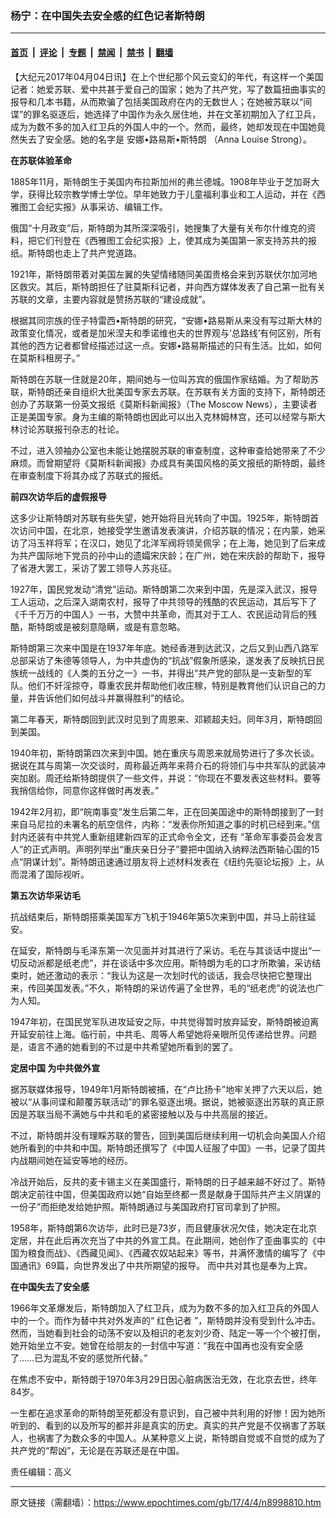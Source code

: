 ### 杨宁：在中国失去安全感的红色记者斯特朗

---

#### [首页](../../../..?n8998810) &nbsp;|&nbsp; [评论](../../../../../epoch-comment?n8998810) &nbsp;|&nbsp; [专题](../../../../../epoch-special?n8998810) &nbsp;|&nbsp; [禁闻](../../../../../epoch-news?n8998810) &nbsp;|&nbsp; [禁书](../../../../../books?n8998810) &nbsp;|&nbsp; [翻墙](https://github.com/gfw-breaker/nogfw/blob/master/README.md?n8998810)


<div class="post_content" id="artbody" itemprop="articleBody">
 <!-- article content begin -->
 <p>
  【大纪元2017年04月04日讯】在上个世纪那个风云变幻的年代，有这样一个美国记者：她爱苏联、爱中共甚于爱自己的国家；她为了共产党，写了数篇扭曲事实的报导和几本书籍，从而欺骗了包括美国政府在内的无数世人；在她被苏联以“间谍”的罪名驱逐后，她选择了中国作为永久居住地，并在文革初期加入了红卫兵，成为为数不多的加入红卫兵的外国人中的一个。然而，最终，她却发现在中国她竟然失去了安全感。她的名字是
  <ok href="https://www.epochtimes.com/gb/tag/%E5%AE%89%E5%A8%9C%E2%80%A2%E8%B7%AF%E6%98%93%E6%96%AF%E2%80%A2%E6%96%AF%E7%89%B9%E6%9C%97.html">
   安娜•路易斯•斯特朗
  </ok>
  （Anna Louise Strong）。
 </p>
 <p>
  <strong>
   在苏联体验革命
  </strong>
 </p>
 <p>
  1885年11月，斯特朗生于美国内布拉斯加州的弗兰德城。1908年毕业于芝加哥大学，获得比较宗教学博士学位。早年她致力于儿童福利事业和工人运动，并在《西雅图工会纪实报》从事采访、编辑工作。
 </p>
 <p>
  俄国“十月政变”后，斯特朗为其所深深吸引，她搜集了大量有关布尔什维克的资料，把它们刊登在《西雅图工会纪实报》上，使其成为美国第一家支持苏共的报纸。斯特朗也走上了共产党道路。
 </p>
 <p>
  1921年，斯特朗带着对美国左翼的失望情绪随同美国贵格会来到苏联伏尔加河地区救灾。其后，斯特朗担任了驻莫斯科记者，并向西方媒体发表了自己第一批有关苏联的文章，主要内容就是赞扬苏联的“建设成就”。
 </p>
 <p>
  根据其同宗族的侄子特雷西•斯特朗的研究，“安娜•路易斯从来没有写过斯大林的政策变化情况，或者是加米涅夫和季诺维也夫的世界观与‘总路线’有何区别，所有其他的西方记者都曾经描述过这一点。安娜•路易斯描述的只有生活。比如，如何在莫斯科租房子。”
 </p>
 <p>
  斯特朗在苏联一住就是20年，期间她与一位叫苏宾的俄国作家结婚。为了帮助苏联，斯特朗还亲自组织大批美国专家去苏联。在苏联有关方面的支持下，斯特朗还创办了苏联第一份英文报纸《莫斯科新闻报》（The Moscow News），主要读者正是美国专家。身为主编的斯特朗也因此可以出入克林姆林宫，还可以经常与斯大林讨论苏联报刊杂志的社论。
 </p>
 <p>
  不过，进入领袖办公室也未能让她摆脱苏联的审查制度，这种审查给她带来了不少麻烦。而曾期望将《莫斯科新闻报》办成具有美国风格的英文报纸的斯特朗，最终在审查制度下将其办成了苏联式的报纸。
 </p>
 <p>
  <strong>
   前四次访华后的虚假报导
  </strong>
 </p>
 <p>
  这多少让斯特朗对苏联有些失望，她开始将目光转向了中国。1925年，斯特朗首次访问中国，在北京，她接受学生邀请发表演讲，介绍苏联的情况；在内蒙，她采访了冯玉祥将军；在汉口，她见了北洋军阀将领吴佩孚；在上海，她见到了后来成为共产国际地下党员的孙中山的遗孀宋庆龄；在广州，她在宋庆龄的帮助下，报导了省港大罢工，采访了罢工领导人苏兆征。
 </p>
 <p>
  1927年，国民党发动“清党”运动。斯特朗第二次来到中国，先是深入武汉，报导工人运动，之后深入湖南农村，报导了中共领导的残酷的农民运动，其后写下了《千千万万的中国人》一书，大赞中共革命，而其对于工人、农民运动背后的残酷，斯特朗或是被刻意隐瞒，或是有意忽略。
 </p>
 <p>
  斯特朗第三次来中国是在1937年年底。她经香港到达武汉，之后又到山西八路军总部采访了朱德等领导人，为中共虚伪的“抗战”假象所感染，遂发表了反映抗日民族统一战线的《人类的五分之一》一书，并得出“共产党的部队是一支新型的军队。他们不奸淫掠夺，尊重农民并帮助他们收庄稼，特别是教育他们认识自己的力量，并告诉他们如何战斗并赢得胜利”的结论。
 </p>
 <p>
  第二年春天，斯特朗回到武汉时见到了周恩来、邓颖超夫妇。同年3月，斯特朗回到美国。
 </p>
 <p>
  1940年初，斯特朗第四次来到中国。她在重庆与周恩来就局势进行了多次长谈。据说在其与周第一次交谈时，周称最近两年来蒋介石的将领们与中共军队的武装冲突加剧。周还给斯特朗提供了一些文件，并说：“你现在不要发表这些材料。要等我捎信给你，同意你这样做时再发表。”
 </p>
 <p>
  1942年2月初，即“皖南事变”发生后第二年，正在回美国途中的斯特朗接到了一封来自马尼拉的未署名的航空信件，内称：“发表你所知道之事的时机已经到来。”信封内还装有中共党人重新组建新四军的正式命令全文，还有 “革命军事委员会发言人”的正式声明。声明列举出“重庆亲日分子”要把中国纳入纳粹法西斯轴心国的15点“阴谋计划”。斯特朗迅速通过朋友将上述材料发表在《纽约先驱论坛报》上，从而混淆了国际视听。
 </p>
 <p>
  <strong>
   第五次访华采访毛
  </strong>
 </p>
 <p>
  抗战结束后，斯特朗搭乘美国军方飞机于1946年第5次来到中国，并马上前往延安。
 </p>
 <p>
  在延安，斯特朗与毛泽东第一次见面并对其进行了采访。毛在与其谈话中提出“一切反动派都是纸老虎”，并在谈话中多次应用。斯特朗为毛的口才所欺骗，采访结束时，她还激动的表示：“我认为这是一次划时代的谈话，我会尽快把它整理出来，传回美国发表。”不久，斯特朗的采访传遍了全世界，毛的“纸老虎”的说法也广为人知。
 </p>
 <p>
  1947年初，在国民党军队进攻延安之际，中共觉得暂时放弃延安，斯特朗被迫离开延安前往上海。临行前，中共毛、周等人希望她将亲眼所见传递给世界。问题是，语言不通的她看到的不过是中共希望她所看到的罢了。
 </p>
 <p>
  <strong>
   定居中国 为中共做外宣
  </strong>
 </p>
 <p>
  据苏联媒体报导，1949年1月斯特朗被捕，在“卢比扬卡”地牢关押了六天以后，她被以“从事间谍和颠覆苏联活动”的罪名驱逐出境。据说，她被驱逐出苏联的真正原因是苏联当局不满她与中共和毛的紧密接触以及与中共高层的接近。
 </p>
 <p>
  不过，斯特朗并没有理睬苏联的警告，回到美国后继续利用一切机会向美国人介绍她所看到的中共和中国。斯特朗还撰写了《中国人征服了中国》一书，记录了国共内战期间她在延安等地的经历。
 </p>
 <p>
  冷战开始后，反共的麦卡锡主义在美国盛行，斯特朗的日子越来越不好过了。斯特朗决定前往中国，但美国政府以她“自始至终都一贯是献身于国际共产主义阴谋的一份子”而拒绝发给她护照。斯特朗通过与美国政府打官司拿到了护照。
 </p>
 <p>
  1958年，斯特朗第6次访华，此时已是73岁，而且健康状况欠佳，她决定在北京定居，并在此后再次充当了中共的外宣工具。在此期间，她创作了歪曲事实的《中国为粮食而战》、《西藏见闻》、《西藏农奴站起来》等书，并满怀激情的编写了《中国通讯》69篇，向世界发出了中共所期望的报导。 而中共对其也是奉为上宾。
 </p>
 <p>
  <strong>
   在中国失去了安全感
  </strong>
 </p>
 <p>
  1966年文革爆发后，斯特朗加入了红卫兵，成为为数不多的加入红卫兵的外国人中的一个。而作为替中共对外发声的“
  <ok href="https://www.epochtimes.com/gb/tag/%E7%BA%A2%E8%89%B2%E8%AE%B0%E8%80%85.html">
   红色记者
  </ok>
  ”，斯特朗并没有受到什么冲击。然而，当她看到社会的动荡不安以及相识的老友刘少奇、陆定一等一个个被打倒，她开始坐立不安。她曾在给朋友的一封信中写道：“我在中国再也没有安全感了……已为混乱不安的感觉所代替。”
 </p>
 <p>
  在焦虑不安中，斯特朗于1970年3月29日因心脏病医治无效，在北京去世，终年84岁。
 </p>
 <p>
  一生都在追求革命的斯特朗至死都没有意识到，自己被中共利用的好惨！因为她所听到的、看到的以及所写的都并非是真实的历史。真实的共产党是不仅祸害了苏联人，也祸害了为数众多的中国人。从某种意义上说，斯特朗自觉或不自觉的成为了共产党的“帮凶”，无论是在苏联还是在中国。
 </p>
 <p>
  责任编辑：高义
 </p>
 <!-- article content end -->
 <div id="below_article_ad">
 </div>
</div>


---

原文链接（需翻墙）：https://www.epochtimes.com/gb/17/4/4/n8998810.htm